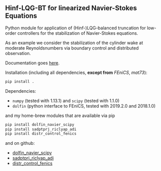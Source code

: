 Hinf-LQG-BT for linearized Navier-Stokes Equations
---------------------------------------------

Python module for application of (Hinf-)LQG-balanced truncation for low-order controllers for the stabilization of Navier-Stokes equations.

As an example we consider the stabilization of the cylinder wake at moderate Reynoldsnumbers via boundary control and distributed observation.

Documentation goes [here](http://lqgbt-for-flow-stabilization.readthedocs.org/en/latest/).

Installation (including all dependencies, **except from** *FEniCS*, *mat73*):

```sh
pip install .
```

Dependencies:

* `numpy` (tested with 1.13.1) and `scipy` (tested with 1.1.0)
* `dolfin` (python interface to FEniCS, tested with 2019.2.0 and 2018.1.0)

and my home-brew modules that are available via pip 

```bash
pip install dolfin_navier_scipy
pip install sadptprj_riclyap_adi
pip install distr_control_fenics 
```

and on github:

* [dolfin_navier_scipy](https://github.com/highlando/dolfin_navier_scipy)
* [sadptprj_riclyap_adi](https://github.com/highlando/sadptprj_riclyap_adi)
* [distr_control_fenics](https://github.com/highlando/distr_control_fenics)
